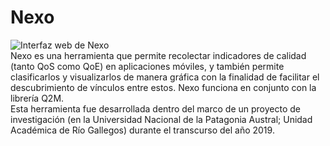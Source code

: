 # Nexo
![Interfaz web de Nexo](https://imgur.com/yhM1E3y)<br/>
Nexo es una herramienta que permite recolectar indicadores de calidad (tanto QoS como QoE) en aplicaciones móviles, y también permite clasificarlos y visualizarlos de manera gráfica con la finalidad de facilitar el descubrimiento de vínculos entre estos. Nexo funciona en conjunto con la librería Q2M.<br/>
Esta herramienta fue desarrollada dentro del marco de un proyecto de investigación (en la Universidad Nacional de la Patagonia Austral; Unidad Académica de Río Gallegos) durante el transcurso del año 2019.
